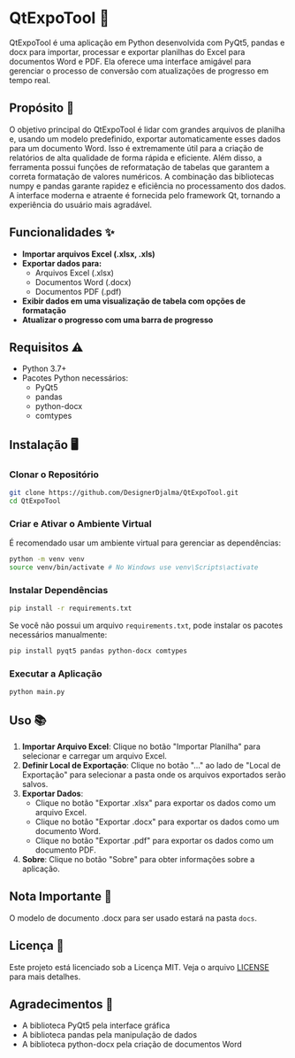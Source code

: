 # QtExpoTool 🚀

QtExpoTool é uma aplicação em Python desenvolvida com PyQt5, pandas e docx para importar, processar e exportar planilhas do Excel para documentos Word e PDF. Ela oferece uma interface amigável para gerenciar o processo de conversão com atualizações de progresso em tempo real.

## Propósito 🎯

O objetivo principal do QtExpoTool é lidar com grandes arquivos de planilha e, usando um modelo predefinido, exportar automaticamente esses dados para um documento Word. Isso é extremamente útil para a criação de relatórios de alta qualidade de forma rápida e eficiente. Além disso, a ferramenta possui funções de reformatação de tabelas que garantem a correta formatação de valores numéricos. A combinação das bibliotecas numpy e pandas garante rapidez e eficiência no processamento dos dados. A interface moderna e atraente é fornecida pelo framework Qt, tornando a experiência do usuário mais agradável.

## Funcionalidades ✨

- **Importar arquivos Excel (.xlsx, .xls)**
- **Exportar dados para:**
  - Arquivos Excel (.xlsx) 
  - Documentos Word (.docx) 
  - Documentos PDF (.pdf) 
- **Exibir dados em uma visualização de tabela com opções de formatação**
- **Atualizar o progresso com uma barra de progresso**

## Requisitos ⚠️

- Python 3.7+
- Pacotes Python necessários:
  - PyQt5
  - pandas
  - python-docx
  - comtypes

## Instalação 🖥️

### Clonar o Repositório

```bash
git clone https://github.com/DesignerDjalma/QtExpoTool.git
cd QtExpoTool
```

### Criar e Ativar o Ambiente Virtual

É recomendado usar um ambiente virtual para gerenciar as dependências:

```bash
python -m venv venv
source venv/bin/activate # No Windows use venv\Scripts\activate
```

### Instalar Dependências

```bash
pip install -r requirements.txt
```

Se você não possui um arquivo `requirements.txt`, pode instalar os pacotes necessários manualmente:

```bash
pip install pyqt5 pandas python-docx comtypes
```

### Executar a Aplicação

```bash
python main.py
```

## Uso 📚

1. **Importar Arquivo Excel**: Clique no botão "Importar Planilha" para selecionar e carregar um arquivo Excel.
2. **Definir Local de Exportação**: Clique no botão "..." ao lado de "Local de Exportação" para selecionar a pasta onde os arquivos exportados serão salvos.
3. **Exportar Dados**:
   - Clique no botão "Exportar .xlsx" para exportar os dados como um arquivo Excel.
   - Clique no botão "Exportar .docx" para exportar os dados como um documento Word.
   - Clique no botão "Exportar .pdf" para exportar os dados como um documento PDF.
4. **Sobre**: Clique no botão "Sobre" para obter informações sobre a aplicação.

## Nota Importante 📝

O modelo de documento .docx para ser usado estará na pasta `docs`.

## Licença 📄

Este projeto está licenciado sob a Licença MIT. Veja o arquivo [LICENSE](LICENSE) para mais detalhes.

## Agradecimentos 🙌

- A biblioteca PyQt5 pela interface gráfica
- A biblioteca pandas pela manipulação de dados
- A biblioteca python-docx pela criação de documentos Word

